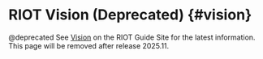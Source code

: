# RIOT Vision (Deprecated)     {#vision}

@deprecated See [Vision](https://guide.riot-os.org/general/vision/) on the RIOT Guide Site for the latest information. This page will be removed after release 2025.11.
